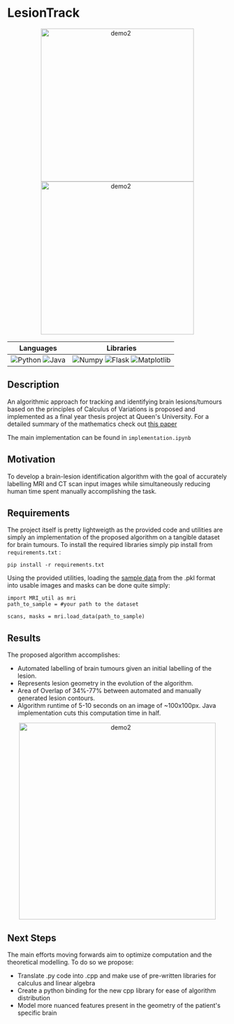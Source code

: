 # LesionTrack

<p align="center">
    <img src="https://nnethercott.github.io/natenethercott/media/capstone_fullbrain.png" height="350" alt="demo2"/>
    <img src="https://nnethercott.github.io/natenethercott/media/capstone_convergence.png" height="350" alt="demo2"/>
</p>

|**Languages** | **Libraries** |
| -----| ---- |
|![Python](https://img.shields.io/badge/Python-11ff11) ![Java](https://img.shields.io/badge/Java-ff1111)| ![Numpy](https://img.shields.io/badge/Numpy-1.19.5-11ff11) ![Flask](https://img.shields.io/badge/Pillow-9.1.0-11ff11) ![Matplotlib](https://img.shields.io/badge/Matplotlib-3.4.1-11ff11)


<a name="description"/>

## Description
An algorithmic approach for tracking and identifying brain lesions/tumours based on the principles of Calculus of Variations is proposed and implemented as a final year thesis project at Queen's University.  For a detailed summary of the mathematics check out [this paper]( https://github.com/nnethercott/LesionTrack/blob/main/Capstone_Report.pdf)

The main implementation can be found in `implementation.ipynb` 


<a name="motivation"/>

## Motivation
To develop a brain-lesion identification algorithm with the goal of accurately labelling MRI and CT scan input images while simultaneously reducing human time spent manually accomplishing the task. 

<a name="requirements"/>

## Requirements
The project itself is pretty lightweigth as the provided code and utilities are simply an implementation of the proposed algorithm on a tangible dataset for brain tumours.  To install the required libraries simply pip install from `requirements.txt` :
```
pip install -r requirements.txt
```

Using the provided utilities, loading the [sample data](https://www.dropbox.com/s/frug3coeik782t1/sample_data.p?dl=0) from the .pkl format into usable images and masks can be done quite simply:
```
import MRI_util as mri
path_to_sample = #your path to the dataset

scans, masks = mri.load_data(path_to_sample)
```

<a name="results"/>

## Results
The proposed algorithm accomplishes:
* Automated labelling of brain tumours given an initial labelling of the lesion.
* Represents lesion geometry in the evolution of the algorithm.
* Area of Overlap of 34%-77% between automated and manually generated lesion contours.
* Algorithm runtime of 5-10 seconds on an image of ~100x100px. Java implementation cuts this computation time in half. 

<p align="center">
    <img src="https://nnethercott.github.io/natenethercott/media/capstone_test.png" height="450" alt="demo2"/>
</p>

## Next Steps
The main efforts moving forwards aim to optimize computation and the theoretical modelling. To do so we propose:
* Translate .py code into .cpp and make use of pre-written libraries for calculus and linear algebra
* Create a python binding for the new cpp library for ease of algorithm distribution 
* Model more nuanced features present in the geometry of the patient's specific brain


<!--
<img src="https://nnethercott.github.io/natenethercott/media/capstone_fullbrain.png" height="350" alt="demo2"/>
<img src="https://nnethercott.github.io/natenethercott/media/capstone_convergence.png" height="350" alt="demo2"/>
<img src="https://nnethercott.github.io/natenethercott/media/capstone_test.png" height="450" alt="demo2"/>
-->
